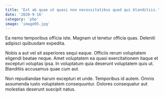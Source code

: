 ```yaml
---
title: 'Est ab quae ut quasi non necessitatibus quod qui blanditiis.'
date: '2020-9-16'
category: 'php'
image: 'image05.jpg'
---
```


Ea nemo temporibus officia iste. Magnam ut tenetur officia quas. Deleniti adipisci quibusdam expedita.
 Nobis a aut vel sit asperiores sequi eaque. Officiis rerum voluptatem eligendi beatae neque. Amet voluptatem ea quasi exercitationem itaque et excepturi voluptas ipsa. In voluptatum quia deserunt voluptatem quis ut. Blanditiis accusamus quae cum aut.
 Non repudiandae harum excepturi et unde. Temporibus id autem. Omnis assumenda iusto voluptatem consequuntur. Dolores consequatur aut molestias deserunt suscipit natus.
